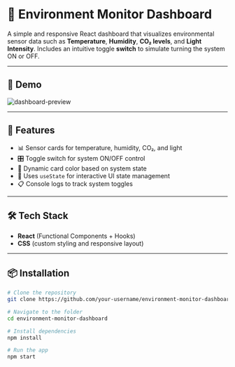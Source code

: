 # 🌿 Environment Monitor Dashboard

A simple and responsive React dashboard that visualizes environmental sensor data such as **Temperature**, **Humidity**, **CO₂ levels**, and **Light Intensity**. Includes an intuitive toggle **switch** to simulate turning the system ON or OFF.

---

## 📸 Demo

![dashboard-preview](preview.png) <!-- Add your actual image path or link -->

---

## 🚀 Features

- 📊 Sensor cards for temperature, humidity, CO₂, and light
- 🎛️ Toggle switch for system ON/OFF control
- 🎨 Dynamic card color based on system state
- 🧠 Uses `useState` for interactive UI state management
- 📋 Console logs to track system toggles

---

## 🛠️ Tech Stack

- **React** (Functional Components + Hooks)
- **CSS** (custom styling and responsive layout)

---

## 📦 Installation

```bash
# Clone the repository
git clone https://github.com/your-username/environment-monitor-dashboard.git

# Navigate to the folder
cd environment-monitor-dashboard

# Install dependencies
npm install

# Run the app
npm start
